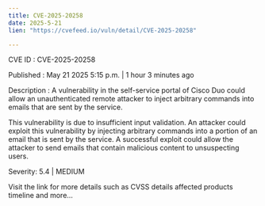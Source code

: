 ```yaml
---
title: CVE-2025-20258
date: 2025-5-21
lien: "https://cvefeed.io/vuln/detail/CVE-2025-20258"

---
```


CVE ID : CVE-2025-20258

Published :  May 21
2025
5:15 p.m. | 1 hour
3 minutes ago

Description : A vulnerability in the self-service portal of Cisco Duo could allow an unauthenticated
remote attacker to inject arbitrary commands into emails that are sent by the service.
 This vulnerability is due to insufficient input validation. An attacker could exploit this vulnerability by injecting arbitrary commands into a portion of an email that is sent by the service. A successful exploit could allow the attacker to send emails that contain malicious content to unsuspecting users.

Severity: 5.4 | MEDIUM

Visit the link for more details
such as CVSS details
affected products
timeline
and more...
